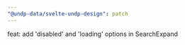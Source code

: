 ```yaml
---
"@undp-data/svelte-undp-design": patch
---
```


feat: add 'disabled' and 'loading' options in SearchExpand
